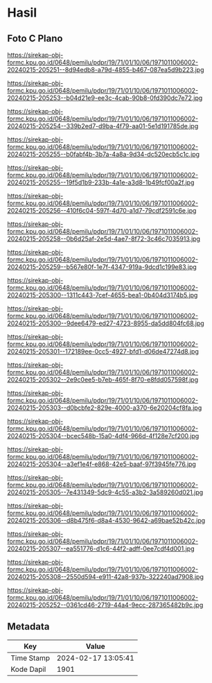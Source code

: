 # Hasil

## Foto C Plano

https://sirekap-obj-formc.kpu.go.id/0648/pemilu/pdpr/19/71/01/10/06/1971011006002-20240215-205251--8d94edb8-a79d-4855-b467-087ea5d9b223.jpg

https://sirekap-obj-formc.kpu.go.id/0648/pemilu/pdpr/19/71/01/10/06/1971011006002-20240215-205253--b04d21e9-ee3c-4cab-90b8-0fd390dc7e72.jpg

https://sirekap-obj-formc.kpu.go.id/0648/pemilu/pdpr/19/71/01/10/06/1971011006002-20240215-205254--339b2ed7-d9ba-4f79-aa01-5e1d191785de.jpg

https://sirekap-obj-formc.kpu.go.id/0648/pemilu/pdpr/19/71/01/10/06/1971011006002-20240215-205255--b0fabf4b-3b7a-4a8a-9d34-dc520ecb5c1c.jpg

https://sirekap-obj-formc.kpu.go.id/0648/pemilu/pdpr/19/71/01/10/06/1971011006002-20240215-205255--19f5d1b9-233b-4a1e-a3d8-1b49fcf00a2f.jpg

https://sirekap-obj-formc.kpu.go.id/0648/pemilu/pdpr/19/71/01/10/06/1971011006002-20240215-205256--410f6c04-597f-4d70-a1d7-79cdf2591c6e.jpg

https://sirekap-obj-formc.kpu.go.id/0648/pemilu/pdpr/19/71/01/10/06/1971011006002-20240215-205258--0b6d25af-2e5d-4ae7-8f72-3c46c7035913.jpg

https://sirekap-obj-formc.kpu.go.id/0648/pemilu/pdpr/19/71/01/10/06/1971011006002-20240215-205259--b567e80f-1e7f-4347-919a-9dcd1c199e83.jpg

https://sirekap-obj-formc.kpu.go.id/0648/pemilu/pdpr/19/71/01/10/06/1971011006002-20240215-205300--1311c443-7cef-4655-bea1-0b404d3174b5.jpg

https://sirekap-obj-formc.kpu.go.id/0648/pemilu/pdpr/19/71/01/10/06/1971011006002-20240215-205300--9dee6479-ed27-4723-8955-da5dd804fc68.jpg

https://sirekap-obj-formc.kpu.go.id/0648/pemilu/pdpr/19/71/01/10/06/1971011006002-20240215-205301--172189ee-0cc5-4927-bfd1-d06de47274d8.jpg

https://sirekap-obj-formc.kpu.go.id/0648/pemilu/pdpr/19/71/01/10/06/1971011006002-20240215-205302--2e9c0ee5-b7eb-465f-8f70-e8fdd057598f.jpg

https://sirekap-obj-formc.kpu.go.id/0648/pemilu/pdpr/19/71/01/10/06/1971011006002-20240215-205303--d0bcbfe2-829e-4000-a370-6e20204cf8fa.jpg

https://sirekap-obj-formc.kpu.go.id/0648/pemilu/pdpr/19/71/01/10/06/1971011006002-20240215-205304--bcec548b-15a0-4df4-966d-4f128e7cf200.jpg

https://sirekap-obj-formc.kpu.go.id/0648/pemilu/pdpr/19/71/01/10/06/1971011006002-20240215-205304--a3ef1e4f-e868-42e5-baaf-97f3945fe776.jpg

https://sirekap-obj-formc.kpu.go.id/0648/pemilu/pdpr/19/71/01/10/06/1971011006002-20240215-205305--7e431349-5dc9-4c55-a3b2-3a589260d021.jpg

https://sirekap-obj-formc.kpu.go.id/0648/pemilu/pdpr/19/71/01/10/06/1971011006002-20240215-205306--d8b475f6-d8a4-4530-9642-a69bae52b42c.jpg

https://sirekap-obj-formc.kpu.go.id/0648/pemilu/pdpr/19/71/01/10/06/1971011006002-20240215-205307--ea551776-d1c6-44f2-adff-0ee7cdf4d001.jpg

https://sirekap-obj-formc.kpu.go.id/0648/pemilu/pdpr/19/71/01/10/06/1971011006002-20240215-205308--2550d594-e911-42a8-937b-322240ad7908.jpg

https://sirekap-obj-formc.kpu.go.id/0648/pemilu/pdpr/19/71/01/10/06/1971011006002-20240215-205252--0361cd46-2719-44a4-9ecc-287365482b9c.jpg


## Metadata

| Key        | Value               |
| ---------- | ------------------- |
| Time Stamp | 2024-02-17 13:05:41 |
| Kode Dapil | 1901                |



